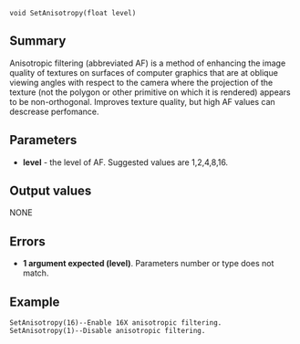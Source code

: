 
```
void SetAnisotropy(float level)
```

## Summary ##
Anisotropic filtering (abbreviated AF) is a method of enhancing the image quality of textures on surfaces of computer graphics that are at oblique viewing angles with respect
to the camera where the projection of the texture (not the polygon or other primitive on which it is rendered) appears to be non-orthogonal. Improves texture quality, but
high AF values can descrease perfomance.

## Parameters ##
  * **level** - the level of AF. Suggested values are 1,2,4,8,16.

## Output values ##
NONE

## Errors ##
  * **1 argument expected (level)**. Parameters number or type does not match.

## Example ##
```
SetAnisotropy(16)--Enable 16X anisotropic filtering.
SetAnisotropy(1)--Disable anisotropic filtering.
```